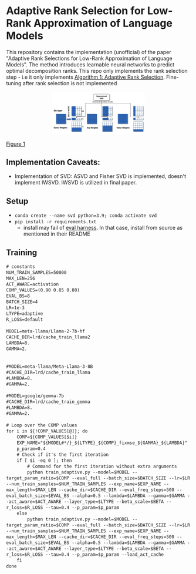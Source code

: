 # Adaptive Rank Selection for Low-Rank Approximation of Language Models
This repository contains the implementation (unofficial) of the paper "Adaptive Rank Selections for Low-Rank Approximation of Language Models". The method introduces learnable neural networks to predict optimal decomposition ranks. This repo only implements the rank selection step - i.e it only implements [Algorithm 1: Adaptive Rank Selection](https://aclanthology.org/2024.naacl-long.13.pdf). Fine-tuning after rank selection is not implemented

<p align="center">
<img src="outline.png" alt="Outline Image" width="50%" />
  <p style="font-size: 14px; color: gray;">
    <a href="https://aclanthology.org/2024.naacl-long.13.pdf">Figure 1</a>
  </p>
</p>

## Implementation Caveats:
* Implementation of SVD: ASVD and Fisher SVD is implemented, doesn't implement IWSVD. IWSVD is utilized in final paper.

## Setup
* `conda create --name svd python=3.9; conda activate svd`
* `pip install -r requirements.txt`
	* install may fail of [eval harness](https://github.com/EleutherAI/lm-evaluation-harness). In that case, install from source as mentioned in their README

## Training 

```
# constants
NUM_TRAIN_SAMPLES=50000
MAX_LEN=256
ACT_AWARE=activation
COMP_VALUES=(0.90 0.85 0.80)
EVAL_BS=8
BATCH_SIZE=4
LR=1e-3
LTYPE=adaptive
R_LOSS=default

MODEL=meta-llama/Llama-2-7b-hf
CACHE_DIR=lrd/cache_train_llama2
LAMBDA=8.
GAMMA=2.


#MODEL=meta-llama/Meta-Llama-3-8B
#CACHE_DIR=lrd/cache_train_llama
#LAMBDA=8.
#GAMMA=2.

#MODEL=google/gemma-7b
#CACHE_DIR=lrd/cache_train_gemma
#LAMBDA=8.
#GAMMA=2.

# Loop over the COMP values
for i in ${!COMP_VALUES[@]}; do
    COMP=${COMP_VALUES[$i]}
    EXP_NAME="${MODEL#*/}_${LTYPE}_${COMP}_fixmse_${GAMMA}_${LAMBDA}"
    p_param=0.4
    # Check if it's the first iteration
    if [ $i -eq 0 ]; then
        # Command for the first iteration without extra arguments
        python train_adaptive.py --model=$MODEL --target_param_ratio=$COMP --eval_full --batch_size=$BATCH_SIZE --lr=$LR --num_train_samples=$NUM_TRAIN_SAMPLES --exp_name=$EXP_NAME --max_length=$MAX_LEN --cache_dir=$CACHE_DIR --eval_freq_steps=500 --eval_batch_size=$EVAL_BS --alpha=0.5 --lambda=$LAMBDA --gamma=$GAMMA --act_aware=$ACT_AWARE --layer_type=$LTYPE --beta_scale=$BETA --r_loss=$R_LOSS --tau=0.4 --p_param=$p_param
    else
        python train_adaptive.py --model=$MODEL --target_param_ratio=$COMP --eval_full --batch_size=$BATCH_SIZE --lr=$LR --num_train_samples=$NUM_TRAIN_SAMPLES --exp_name=$EXP_NAME --max_length=$MAX_LEN --cache_dir=$CACHE_DIR --eval_freq_steps=500 --eval_batch_size=$EVAL_BS --alpha=0.5 --lambda=$LAMBDA --gamma=$GAMMA --act_aware=$ACT_AWARE --layer_type=$LTYPE --beta_scale=$BETA --r_loss=$R_LOSS --tau=0.4 --p_param=$p_param --load_act_cache
    fi
done
```
